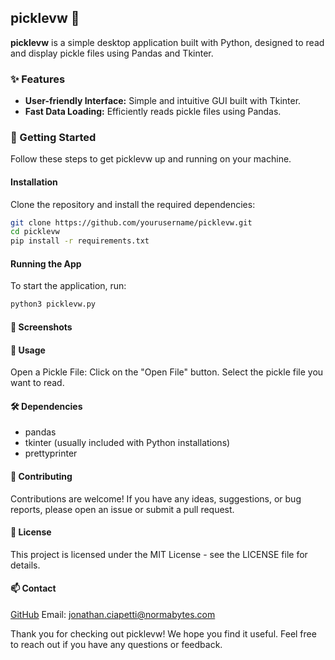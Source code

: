 ## picklevw 🥒

**picklevw** is a simple desktop application built with Python, designed to read and display pickle files using Pandas and Tkinter.

### ✨ Features

- **User-friendly Interface:** Simple and intuitive GUI built with Tkinter.
- **Fast Data Loading:** Efficiently reads pickle files using Pandas.

### 🚀 Getting Started

Follow these steps to get picklevw up and running on your machine.

#### Installation

Clone the repository and install the required dependencies:

```bash
git clone https://github.com/yourusername/picklevw.git
cd picklevw
pip install -r requirements.txt
```
#### Running the App

To start the application, run:

```bash
python3 picklevw.py
```

#### 📸 Screenshots

#### 📖 Usage
Open a Pickle File:
Click on the "Open File" button.
Select the pickle file you want to read.

#### 🛠️ Dependencies
- pandas
- tkinter (usually included with Python installations)
- prettyprinter

#### 🤝 Contributing
Contributions are welcome! If you have any ideas, suggestions, or bug reports, please open an issue or submit a pull request.


#### 📜 License
This project is licensed under the MIT License - see the LICENSE file for details.

#### 📫 Contact
[GitHub](https://github.com/jonathanciapetti)
Email: [jonathan.ciapetti@normabytes.com](mailto:jonathan.ciapetti@normabytes.com)

Thank you for checking out picklevw! We hope you find it useful. Feel free to reach out if you have any questions or feedback.
